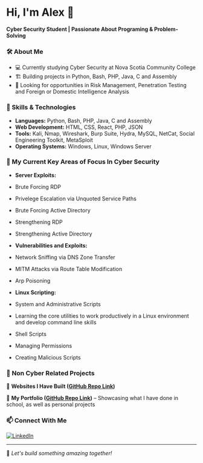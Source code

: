 # Hi, I'm Alex 👋  

**Cyber Security Student | Passionate About Programing & Problem-Solving**  

### 🛠️ About Me ### 
- 💻 Currently studying Cyber Security at Nova Scotia Community College  
- 🏗️ Building projects in Python, Bash, PHP, Java, C and Assembly  
- 🎯 Looking for opportunities in Risk Management, Penetration Testing and Foreign or Domestic Intelligence Analysis

### 🔧 Skills & Technologies ###
- **Languages:** Python, Bash, PHP, Java, C and Assembly 
- **Web Development:** HTML, CSS, React, PHP, JSON 
- **Tools:** Kali, Nmap, Wireshark, Burp Suite, Hydra, MySQL, NetCat, Social Engineering Toolkit, MetaSploit
- **Operating Systems:** Windows, Linux, Windows Server

### 🚀 My Current Key Areas of Focus In Cyber Security ###
- **Server Exploits:**
- Brute Forcing RDP
- Privelege Escalation via Unquoted Service Paths
- Brute Forcing Active Directory
- Strengthening RDP
- Strengthening Active Directory
  
- **Vulnerabilities and Exploits:**
- Network Sniffing via DNS Zone Transfer
- MITM Attacks via Route Table Modification
- Arp Poisoning

- **Linux Scripting:**
- System and Administrative Scripts
- Learning the core utilities to work productively in a Linux environment and develop command line skills
- Shell Scripts
- Managing Permissions
- Creating Malicious Scripts
  
### 📂 Non Cyber Related Projects ###  
📌 **Websites I Have Built ([GitHub Repo Link](https://github.com/chamelle20/Websites-I-Have-Built/blob/main/README.md))**

📌 **My Portfolio ([GitHub Repo Link](https://github.com/chamelle20/Portfolio))** – Showcasing what I have done in school, as well as personal projects


### 📫 Connect With Me  
[![LinkedIn](https://img.shields.io/badge/LinkedIn-Profile-blue?style=flat&logo=linkedin)](https://www.linkedin.com/in/alex-hendren-8467a7300/)  


---

🚀 *Let's build something amazing together!*  

